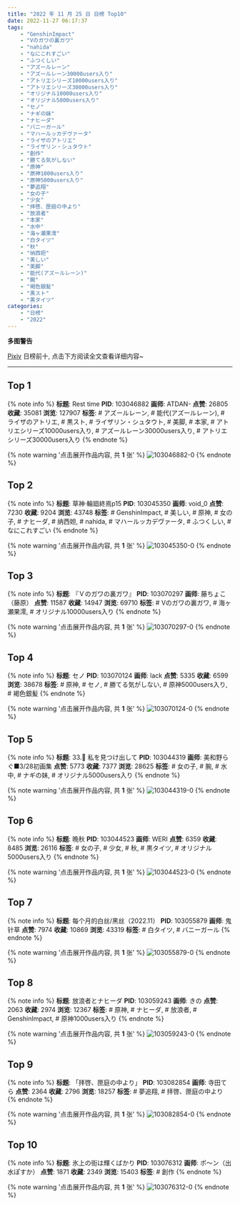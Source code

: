 ```yaml
---
title: "2022 年 11 月 25 日 日榜 Top10"
date: 2022-11-27 06:17:37
tags:
    - "GenshinImpact"
    - "Vのガワの裏ガワ"
    - "nahida"
    - "なにこれすごい"
    - "ふつくしい"
    - "アズールレーン"
    - "アズールレーン30000users入り"
    - "アトリエシリーズ10000users入り"
    - "アトリエシリーズ30000users入り"
    - "オリジナル10000users入り"
    - "オリジナル5000users入り"
    - "セノ"
    - "ナギの妹"
    - "ナヒーダ"
    - "バニーガール"
    - "マハールッカデヴァータ"
    - "ライザのアトリエ"
    - "ライザリン・シュタウト"
    - "創作"
    - "勝てる気がしない"
    - "原神"
    - "原神1000users入り"
    - "原神5000users入り"
    - "夢追翔"
    - "女の子"
    - "少女"
    - "拝啓、匣庭の中より"
    - "放浪者"
    - "本家"
    - "水中"
    - "海ヶ瀬果澪"
    - "白タイツ"
    - "秋"
    - "纳西妲"
    - "美しい"
    - "美脚"
    - "能代(アズールレーン)"
    - "腕"
    - "褐色銀髪"
    - "黒スト"
    - "黒タイツ"
categories:
    - "日榜"
    - "2022"
---
```


<i class="fa fa-triangle-exclamation"></i>**多图警告**<i class="fa fa-triangle-exclamation"></i>

[Pixiv](https://www.pixiv.net/) 日榜前十, 点击下方阅读全文查看详细内容~

<!-- more -->

---

## Top 1

{% note info %}
**标题**: Rest time
**PID**: 103046882 **画师**: ATDAN-
**点赞**: 26805 **收藏**: 35081 **浏览**: 127907
**标签**: # アズールレーン, # 能代(アズールレーン), # ライザのアトリエ, # 黒スト, # ライザリン・シュタウト, # 美脚, # 本家, # アトリエシリーズ10000users入り, # アズールレーン30000users入り, # アトリエシリーズ30000users入り
{% endnote %}

{% note warning '点击展开作品内容, 共 **1** 张' %}
![103046882-0](https://i.pixiv.re/img-original/img/2022/11/24/01/49/54/103046882_p0.jpg)
{% endnote %}

## Top 2

{% note info %}
**标题**: 草神·輪廻終焉p15
**PID**: 103045350 **画师**: void_0
**点赞**: 7230 **收藏**: 9204 **浏览**: 43748
**标签**: # GenshinImpact, # 美しい, # 原神, # 女の子, # ナヒーダ, # 纳西妲, # nahida, # マハールッカデヴァータ, # ふつくしい, # なにこれすごい
{% endnote %}

{% note warning '点击展开作品内容, 共 **1** 张' %}
![103045350-0](https://i.pixiv.re/img-original/img/2022/11/24/00/25/54/103045350_p0.jpg)
{% endnote %}

## Top 3

{% note info %}
**标题**: 『Ｖのガワの裏ガワ』
**PID**: 103070297 **画师**: 藤ちょこ（藤原）
**点赞**: 11587 **收藏**: 14947 **浏览**: 69710
**标签**: # Vのガワの裏ガワ, # 海ヶ瀬果澪, # オリジナル10000users入り
{% endnote %}

{% note warning '点击展开作品内容, 共 **1** 张' %}
![103070297-0](https://i.pixiv.re/img-original/img/2022/11/25/00/00/41/103070297_p0.png)
{% endnote %}

## Top 4

{% note info %}
**标题**: セノ
**PID**: 103070124 **画师**: lack
**点赞**: 5335 **收藏**: 6599 **浏览**: 38678
**标签**: # 原神, # セノ, # 勝てる気がしない, # 原神5000users入り, # 褐色銀髪
{% endnote %}

{% note warning '点击展开作品内容, 共 **1** 张' %}
![103070124-0](https://i.pixiv.re/img-original/img/2022/11/25/00/00/07/103070124_p0.png)
{% endnote %}

## Top 5

{% note info %}
**标题**: 33.🌊 私を見つけ出して
**PID**: 103044319 **画师**: 美和野らぐ■3/28初画集
**点赞**: 5773 **收藏**: 7377 **浏览**: 28625
**标签**: # 女の子, # 腕, # 水中, # ナギの妹, # オリジナル5000users入り
{% endnote %}

{% note warning '点击展开作品内容, 共 **1** 张' %}
![103044319-0](https://i.pixiv.re/img-original/img/2022/11/24/00/00/12/103044319_p0.png)
{% endnote %}

## Top 6

{% note info %}
**标题**: 晩秋
**PID**: 103044523 **画师**: WERI
**点赞**: 6359 **收藏**: 8485 **浏览**: 26116
**标签**: # 女の子, # 少女, # 秋, # 黒タイツ, # オリジナル5000users入り
{% endnote %}

{% note warning '点击展开作品内容, 共 **1** 张' %}
![103044523-0](https://i.pixiv.re/img-original/img/2022/11/24/00/02/59/103044523_p0.png)
{% endnote %}

## Top 7

{% note info %}
**标题**: 每个月的白丝/黑丝（2022.11）
**PID**: 103055879 **画师**: 鬼针草
**点赞**: 7974 **收藏**: 10869 **浏览**: 43319
**标签**: # 白タイツ, # バニーガール
{% endnote %}

{% note warning '点击展开作品内容, 共 **1** 张' %}
![103055879-0](https://i.pixiv.re/img-original/img/2022/11/24/14/55/42/103055879_p0.jpg)
{% endnote %}

## Top 8

{% note info %}
**标题**: 放浪者とナヒーダ
**PID**: 103059243 **画师**: きの
**点赞**: 2063 **收藏**: 2974 **浏览**: 12367
**标签**: # 原神, # ナヒーダ, # 放浪者, # GenshinImpact, # 原神1000users入り
{% endnote %}

{% note warning '点击展开作品内容, 共 **1** 张' %}
![103059243-0](https://i.pixiv.re/img-original/img/2022/11/24/17/09/14/103059243_p0.jpg)
{% endnote %}

## Top 9

{% note info %}
**标题**: 「拝啓、匣庭の中より」
**PID**: 103082854 **画师**: 寺田てら
**点赞**: 2364 **收藏**: 2796 **浏览**: 18257
**标签**: # 夢追翔, # 拝啓、匣庭の中より
{% endnote %}

{% note warning '点击展开作品内容, 共 **1** 张' %}
![103082854-0](https://i.pixiv.re/img-original/img/2022/11/25/16/01/31/103082854_p0.jpg)
{% endnote %}

## Top 10

{% note info %}
**标题**: 氷上の街は輝くばかり
**PID**: 103076312 **画师**: ポ～ン（出水ぽすか）
**点赞**: 1871 **收藏**: 2349 **浏览**: 15403
**标签**: # 創作
{% endnote %}

{% note warning '点击展开作品内容, 共 **1** 张' %}
![103076312-0](https://i.pixiv.re/img-original/img/2022/11/25/07/30/01/103076312_p0.jpg)
{% endnote %}
